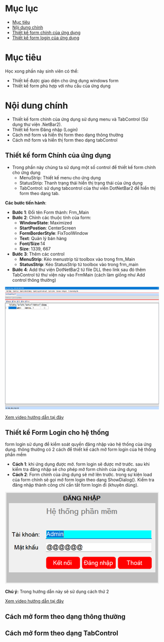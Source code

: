 # Mục lục

- [Mục tiêu](#mục-tiêu)
- [Nội dung chính](#nội-dung-chính)
- [Thiết kế form chính của ứng dụng](#thiết-kế-form-chính-của-ứng-dụng)
- [Thiết kế form login của ứng dụng](#thiết-kề-form-login-cho-hệ-thống)


# Mục tiêu
Học xong phần này sinh viên có thể:
- Thiết kế được giao diện cho ứng dụng windows form
- Thiết kế form phù hợp với nhu cầu của ứng dụng

# Nội dung chính
- Thiết kế form chính của ứng dụng sử dụng menu và TabControl (Sử dụng thư viện .NetBar2).
- Thiết kế form Đăng nhập (Login)
- Cách mở form và hiển thị form theo dạng thông thường
- Cách mở form và hiển thị form theo dạng tabControl
## Thiết kế form Chính của ứng dụng
- Trong phần này chúng ta sử dụng một số control để thiết kế form chính cho ứng dụng
    - MenuStrip: Thiết kế menu cho ứng dụng
    - StatusStrip: Thanh trạng thái hiển thị trạng thái của ứng dụng
    - TabControl: sử dụng tabcontrol của thư viên DotNetBar2 để hiển thị form theo dạng tab. 

**Các bước tiến hành**:
- **Bước 1**: Đổi tên Form thành: Frm_Main
- **Bước 2**: Chỉnh các thuộc tính của form:
    + **WindowState**: Maximized
    + **StartPostion**: CenterScreen
    + **FormBorderStyle**: FixToolWindow
    + **Text**: Quản lý bán hàng
    + **Font/Size**:14
    + **Size**: 1339, 667
- **Bước 3**: Thêm các control
    + **MenuStrip**: Kéo menustrip từ toolbox vào trong frm_Main
    + **StatusStrip**: Kéo StatusStrip từ toolbox vào trong frm_main
- **Bước 4**: Add thư viện DotNetBar2 từ file DLL theo link sau đó thêm TabControl từ thư viện này vào FrmMain (cách làm giống như Add control thông thường)
<img src="https://github.com/NguyenMinhPhuc/Pro_QuanLyBanHang/blob/main/Pages/Images/Frm_Main.png?raw=true" height="400px" />


[Xem video hướng dẫn tại đây]()

## Thiết kề Form Login cho hệ thống

form login sử dụng để kiểm soát quyền đăng nhập vào hệ thống của ứng dụng. thông thường có 2 cách để thiết kế cách mở form login của hệ thống phần mềm
- **Cách 1**: khi ứng dụng được mở. form login sẽ được mở trước. sau khi kiểm tra đăng nhập sẽ cho phép mở form chính của ứng dụng
- **Cách 2**: Form chính của ứng dụng sẽ mở lên trước. trong sự kiện load của form chính sẽ gọi mở form login theo dạng ShowDialog(). Kiểm tra đăng nhập thành công chỉ cần tắt form login đi (khuyên dùng).

<img src="https://github.com/NguyenMinhPhuc/Pro_QuanLyBanHang/blob/main/Pages/Images/FrmLogin.png?raw=true" height="300px" />

**Chú ý:** Trong hướng dẫn này sẽ sử dụng cách thứ 2


[Xem video hướng dẫn tại đây]()

## Cách mở form theo dạng thông thường



## Cách mở form theo dạng TabControl

